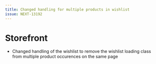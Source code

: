```yaml
---
title: Changed handling for multiple products in wishlist
issue: NEXT-13192
---
```

# Storefront
*  Changed handling of the wishlist to remove the wishlist loading class from multiple product occurences on the same page
